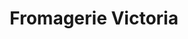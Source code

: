 ---
title: "Fromagerie Victoria"
url: /trois-rivieres/fromagerie-victoria-boulevard-des-recollets/
shop: Käse
---